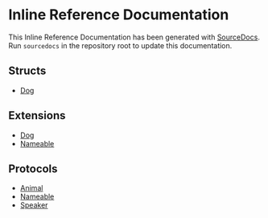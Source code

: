# Inline Reference Documentation
This Inline Reference Documentation has been generated with [SourceDocs](https://github.com/eneko/SourceDocs).
Run `sourcedocs` in the repository root to update this documentation.

## Structs

- [Dog](/docs/reference/SourceDocsDemo/structs/Dog.md)



## Extensions

- [Dog](/docs/reference/SourceDocsDemo/extensions/Dog.md)
- [Nameable](/docs/reference/SourceDocsDemo/extensions/Nameable.md)



## Protocols

- [Animal](/docs/reference/SourceDocsDemo/protocols/Animal.md)
- [Nameable](/docs/reference/SourceDocsDemo/protocols/Nameable.md)
- [Speaker](/docs/reference/SourceDocsDemo/protocols/Speaker.md)

